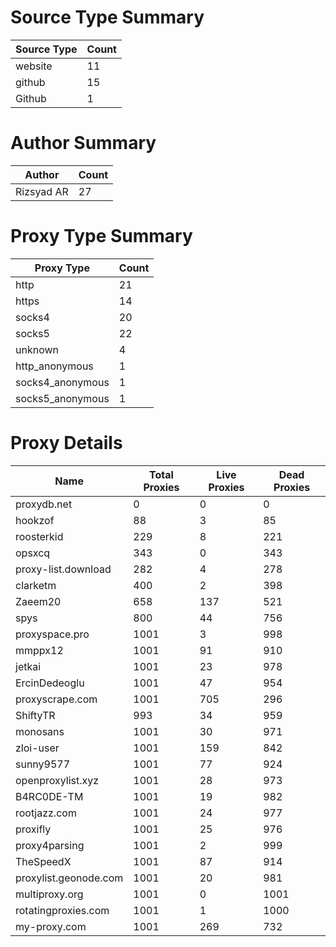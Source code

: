 # Source Type Summary

| Source Type | Count |
|-------------|-------|
| website | 11 |
| github | 15 |
| Github | 1 |


# Author Summary

| Author | Count |
|--------|-------|
| Rizsyad AR | 27 |


# Proxy Type Summary

| Proxy Type | Count |
|------------|-------|
| http | 21 |
| https | 14 |
| socks4 | 20 |
| socks5 | 22 |
| unknown | 4 |
| http_anonymous | 1 |
| socks4_anonymous | 1 |
| socks5_anonymous | 1 |


# Proxy Details

| Name | Total Proxies | Live Proxies | Dead Proxies |
|------|---------------|--------------|---------------|
| proxydb.net | 0 | 0 | 0 |
| hookzof | 88 | 3 | 85 |
| roosterkid | 229 | 8 | 221 |
| opsxcq | 343 | 0 | 343 |
| proxy-list.download | 282 | 4 | 278 |
| clarketm | 400 | 2 | 398 |
| Zaeem20 | 658 | 137 | 521 |
| spys | 800 | 44 | 756 |
| proxyspace.pro | 1001 | 3 | 998 |
| mmppx12 | 1001 | 91 | 910 |
| jetkai | 1001 | 23 | 978 |
| ErcinDedeoglu | 1001 | 47 | 954 |
| proxyscrape.com | 1001 | 705 | 296 |
| ShiftyTR | 993 | 34 | 959 |
| monosans | 1001 | 30 | 971 |
| zloi-user | 1001 | 159 | 842 |
| sunny9577 | 1001 | 77 | 924 |
| openproxylist.xyz | 1001 | 28 | 973 |
| B4RC0DE-TM | 1001 | 19 | 982 |
| rootjazz.com | 1001 | 24 | 977 |
| proxifly | 1001 | 25 | 976 |
| proxy4parsing | 1001 | 2 | 999 |
| TheSpeedX | 1001 | 87 | 914 |
| proxylist.geonode.com | 1001 | 20 | 981 |
| multiproxy.org | 1001 | 0 | 1001 |
| rotatingproxies.com | 1001 | 1 | 1000 |
| my-proxy.com | 1001 | 269 | 732 |
